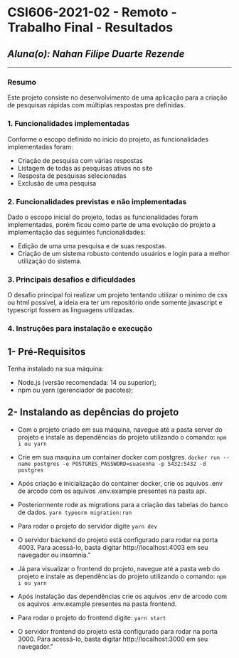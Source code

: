 # **CSI606-2021-02 - Remoto - Trabalho Final - Resultados**


## *Aluna(o): Nahan Filipe Duarte Rezende*

--------------

<!-- Este documento tem como objetivo apresentar o projeto desenvolvido, considerando o que foi definido na proposta e o produto final. -->

### Resumo

Este projeto consiste no desenvolvimento de uma aplicação para a criação de pesquisas rápidas com múltiplas respostas pre definidas.

### 1. Funcionalidades implementadas
Conforme o escopo definido no inicio do projeto, as funcionalidades implementadas foram:

- Criação de pesquisa com várias respostas
- Listagem de todas as pesquisas ativas no site
- Resposta de pesquisas selecionadas
- Exclusão de uma pesquisa
  
### 2. Funcionalidades previstas e não implementadas
Dado o escopo inicial do projeto, todas as funcionalidades foram implementadas, porém ficou como parte de uma evolução do projeto a implementação das seguintes funcionalidades:
- Edição de uma uma pesquisa e de suas respostas.
- Criação de um sistema robusto contendo usuários e login para a melhor utilização do sistema.

### 3. Principais desafios e dificuldades
<!-- Descrever os principais desafios encontrados no desenvolvimento do trabalho, quais foram as dificuldades e como elas foram superadas e resolvidas. -->
O desafio principal foi realizar um projeto tentando utilizar o minimo de css ou html possível, a ideia era ter um repositório onde somente javascript e typescript fossem as linguagens utilizadas.
### 4. Instruções para instalação e execução
<!-- Descrever o que deve ser feito para instalar (ou baixar) a aplicação, o que precisa ser configurando (parâmetros, banco de dados e afins) e como executá-la. -->
## 1- Pré-Requisitos 
Tenha instalado na sua máquina: 
- Node.js (versão recomendada: 14 ou superior);
- npm ou yarn (gerenciador de pacotes);

## 2- Instalando as depências do projeto
- Com o projeto criado em sua máquina, navegue até a pasta server do projeto e instale as dependências do projeto utilizando o comando:  ```npm i ou yarn```
- Crie em sua maquina um container docker com postgres.
```docker run --name postgres -e POSTGRES_PASSWORD=suasenha -p 5432:5432 -d postgres```
- Após criação e inicialização do container docker, crie os aquivos .env de arcodo com os aquivos .env.example presentes na pasta api.
- Posteriormente rode as migrations para a criação das tabelas do banco de dados.
```yarn typeorm migration:run```
- Para rodar o projeto do servidor digite  ```yarn dev```
- O servidor backend do projeto está configurado para rodar na porta 4003. 
Para acessá-lo, basta digitar http://localhost:4003 em seu navegador ou insomnia."

- Já para visualizar o frontend do projeto, navegue até a pasta web do projeto e instale as dependências do projeto utilizando o comando:  ```npm i ou yarn```
- Após instalação das dependências crie os aquivos .env de arcodo com os aquivos .env.example presentes na pasta frontend.
- Para rodar o projeto do frontend digite: 
```yarn start```
- O servidor frontend do projeto está configurado para rodar na porta 3000. 
Para acessá-lo, basta digitar http://localhost:3000 em seu navegador."